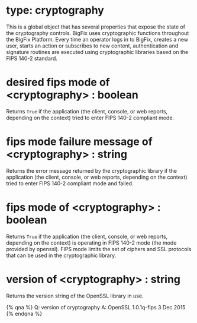 # type: cryptography

This is a global object that has several properties that expose the state of the cryptography controls. BigFix uses cryptographic functions throughout the BigFix Platform. Every time an operator logs in to BigFix, creates a new user, starts an action or subscribes to new content, authentication and signature routines are executed using cryptographic libraries based on the FIPS 140-2 standard.

# desired fips mode of &lt;cryptography&gt; : boolean

Returns `True` if the application (the client, console, or web reports, depending on the context) tried to enter FIPS 140-2 compliant mode.

# fips mode failure message of &lt;cryptography&gt; : string

Returns the error message returned by the cryptographic library if the application (the client, console, or web reports, depending on the context) tried to enter FIPS 140-2 compliant mode and failed.

# fips mode of &lt;cryptography&gt; : boolean

Returns `True` if the application (the client, console, or web reports, depending on the context) is operating in FIPS 140-2 mode (the mode provided by openssl). FIPS mode limits the set of ciphers and SSL protocols that can be used in the cryptographic library.

# version of &lt;cryptography&gt; : string

Returns the version string of the OpenSSL library in use.

{% qna %}
Q: version of cryptography
A: OpenSSL 1.0.1q-fips 3 Dec 2015
{% endqna %}